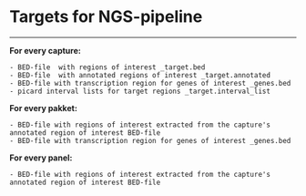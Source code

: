 # Targets for NGS-pipeline
********************************

**For every capture:**

    - BED-file  with regions of interest _target.bed 
    - BED-file  with annotated regions of interest _target.annotated
    - BED-file with transcription region for genes of interest _genes.bed
    - picard interval lists for target regions _target.interval_list

**For every pakket:**

    - BED-file with regions of interest extracted from the capture's annotated region of interest BED-file
    - BED-file with transcription region for genes of interest _genes.bed

**For every panel:**

    - BED-file with regions of interest extracted from the capture's annotated region of interest BED-file


